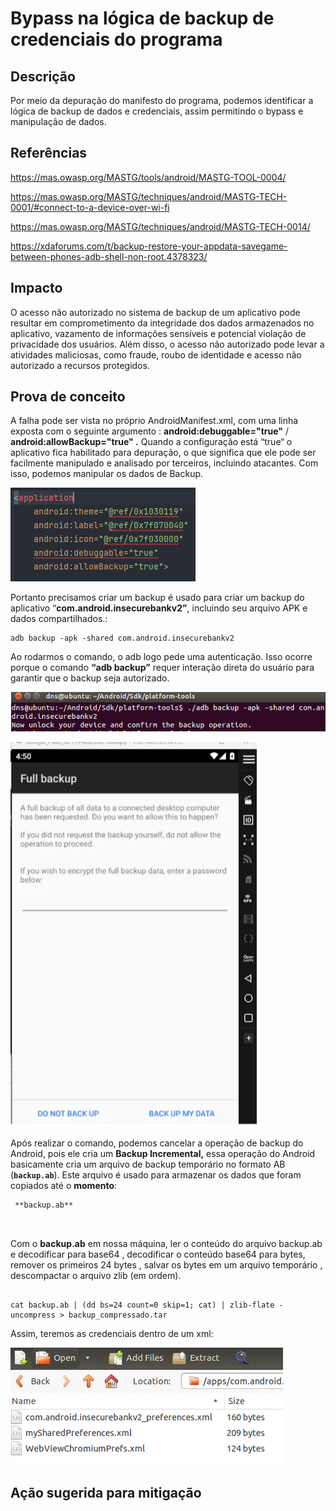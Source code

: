 # Bypass na lógica de backup de credenciais do programa

## Descrição

Por meio da depuração do manifesto do programa, podemos identificar a lógica de backup de dados e credenciais, assim permitindo o bypass e manipulação de dados.

## Referências

https://mas.owasp.org/MASTG/tools/android/MASTG-TOOL-0004/

https://mas.owasp.org/MASTG/techniques/android/MASTG-TECH-0001/#connect-to-a-device-over-wi-fi

https://mas.owasp.org/MASTG/techniques/android/MASTG-TECH-0014/

https://xdaforums.com/t/backup-restore-your-appdata-savegame-between-phones-adb-shell-non-root.4378323/

## Impacto

O acesso não autorizado no sistema de backup de um aplicativo pode resultar em comprometimento da integridade dos dados armazenados no aplicativo, vazamento de informações sensíveis e potencial violação de privacidade dos usuários. Além disso, o acesso não autorizado pode levar a atividades maliciosas, como fraude, roubo de identidade e acesso não autorizado a recursos protegidos.

## Prova de conceito

A falha pode ser vista no próprio AndroidManifest.xml, com uma linha exposta com o seguinte argumento : **android:debuggable="true"** /  **android:allowBackup="true" .** Quando a configuração está  “true“ o aplicativo fica habilitado para depuração, o que significa que ele pode ser facilmente manipulado e analisado por terceiros, incluindo atacantes. Com isso, podemos manipular os dados de Backup.

![manifesto](.img/manifest.png)

Portanto precisamos criar um backup é usado para criar um backup do aplicativo “**com.android.insecurebankv2”**,  incluindo seu arquivo APK e dados compartilhados.:

```
adb backup -apk -shared com.android.insecurebankv2

```

Ao rodarmos o comando, o adb logo pede uma autenticação. Isso ocorre porque o comando **“adb backup”** requer interação direta do usuário para garantir que o backup seja autorizado.

![adbbackup](.img/adbbackup.png)

![fullbackup](.img/fullbackup.png)

Após realizar o comando, podemos cancelar a operação de backup do Android, pois ele cria um **Backup Incremental,** essa operação do Android basicamente cria um arquivo de backup temporário no formato AB (**`backup.ab`**). Este arquivo é usado para armazenar os dados que foram copiados até o **momento**:

```
 **backup.ab**
  
  
```

Com o **backup.ab** em nossa máquina, ler o conteúdo do arquivo backup.ab e decodificar para base64 , decodificar o conteúdo base64 para bytes,  remover os primeiros 24 bytes , salvar os bytes em um arquivo temporário , descompactar o arquivo zlib (em ordem).

```

cat backup.ab | (dd bs=24 count=0 skip=1; cat) | zlib-flate -uncompress > backup_compressado.tar

```

Assim, teremos as credenciais dentro de um xml:

![credenciaisxml](.img/credenciaisxml.png)


## Ação sugerida para mitigação
